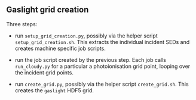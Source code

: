 
## Gaslight grid creation

Three steps:

- run `setup_grid_creation.py`, possibly via the helper script `setup_grid_creation.sh`. This extracts the individual incident SEDs and creates machine specific job scripts.

- run the job script created by the previous step. Each job calls `run_cloudy.py` for a particular a photoionisation grid point, looping over the incident grid points.

- run `create_grid.py`, possibly via the helper script `create_grid.sh`. This creates the `gaslight` HDF5 grid.


